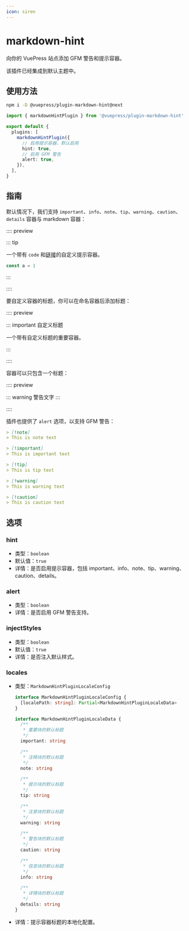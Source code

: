 ```yaml
---
icon: siren
---
```


# markdown-hint

<NpmBadge package="@vuepress/plugin-markdown-hint" />

向你的 VuePress 站点添加 GFM 警告和提示容器。

该插件已经集成到默认主题中。

## 使用方法

```bash
npm i -D @vuepress/plugin-markdown-hint@next
```

```ts title=".vuepress/config.ts"
import { markdownHintPlugin } from '@vuepress/plugin-markdown-hint'

export default {
  plugins: [
    markdownHintPlugin({
      // 启用提示容器，默认启用
      hint: true,
      // 启用 GFM 警告
      alert: true,
    }),
  ],
}
```

## 指南

默认情况下，我们支持 `important`、`info`、`note`、`tip`、`warning`、`caution`、`details` 容器与 markdown 容器：

:::: preview

::: tip

一个带有 `code` 和[链接](https://example.com)的自定义提示容器。

```js
const a = 1
```

:::

::::

要自定义容器的标题，你可以在命名容器后添加标题：

:::: preview

::: important 自定义标题

一个带有自定义标题的重要容器。

:::

::::

容器可以只包含一个标题：

:::: preview

::: warning 警告文字
:::

::::

插件也提供了 `alert` 选项，以支持 GFM 警告：

```md
> [!note]
> This is note text

> [!important]
> This is important text

> [!tip]
> This is tip text

> [!warning]
> This is warning text

> [!caution]
> This is caution text
```

## 选项

### hint

- 类型：`boolean`
- 默认值：`true`
- 详情：是否启用提示容器，包括 important、info、note、tip、warning、caution、details。

### alert

- 类型：`boolean`
- 详情：是否启用 GFM 警告支持。

### injectStyles

- 类型：`boolean`
- 默认值：`true`
- 详情：是否注入默认样式。

### locales

- 类型：`MarkdownHintPluginLocaleConfig`

  ```ts
  interface MarkdownHintPluginLocaleConfig {
    [localePath: string]: Partial<MarkdownHintPluginLocaleData>
  }

  interface MarkdownHintPluginLocaleData {
    /**
     * 重要块的默认标题
     */
    important: string

    /**
     * 注释块的默认标题
     */
    note: string

    /**
     * 提示块的默认标题
     */
    tip: string

    /**
     * 注意块的默认标题
     */
    warning: string

    /**
     * 警告块的默认标题
     */
    caution: string

    /**
     * 信息块的默认标题
     */
    info: string

    /**
     * 详情块的默认标题
     */
    details: string
  }
  ```

- 详情：提示容器标题的本地化配置。
